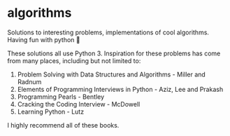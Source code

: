# algorithms
Solutions to interesting problems, implementations of cool algorithms. Having fun with python :snake:

These solutions all use Python 3. 
Inspiration for these problems has come from many places, including but not limited to:

1) Problem Solving with Data Structures and Algorithms - Miller and Radnum
2) Elements of Programming Interviews in Python - Aziz, Lee and Prakash
3) Programming Pearls - Bentley
4) Cracking the Coding Interview - McDowell
5) Learning Python - Lutz

I highly recommend all of these books.
